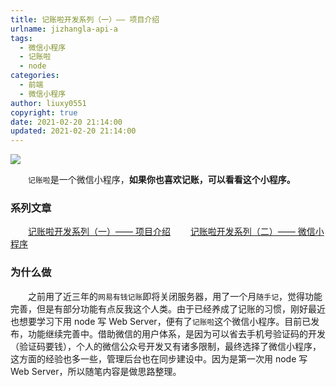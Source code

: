 ```yaml
---
title: 记账啦开发系列（一）—— 项目介绍
urlname: jizhangla-api-a
tags:
  - 微信小程序
  - 记账啦
  - node
categories:
  - 前端
  - 微信小程序
author: liuxy0551
copyright: true
date: 2021-02-20 21:14:00
updated: 2021-02-20 21:14:00
---
```


![](https://liuxianyu.cn/image-hosting/posts/jizhangla-api-a/1.jpg)

&emsp;&emsp;`记账啦`是一个微信小程序，**如果你也喜欢记账，可以看看这个小程序。**

<!--more-->


### 系列文章

&emsp;&emsp;<a href="https://liuxianyu.cn/article/jizhangla-api-a.html" target="_black">记账啦开发系列（一）—— 项目介绍</a>
&emsp;&emsp;<a href="https://liuxianyu.cn/article/jizhangla-api-b.html" target="_black">记账啦开发系列（二）—— 微信小程序</a>


### 为什么做

&emsp;&emsp;之前用了近三年的`网易有钱记账`即将关闭服务器，用了一个月`随手记`，觉得功能完善，但是有部分功能有点反我这个人类。由于已经养成了记账的习惯，刚好最近也想要学习下用 node 写 Web Server，便有了`记账啦`这个微信小程序。目前已发布，功能继续完善中。借助微信的用户体系，是因为可以省去手机号验证码的开发（验证码要钱），个人的微信公众号开发又有诸多限制，最终选择了微信小程序，这方面的经验也多一些，管理后台也在同步建设中。因为是第一次用 node 写 Web Server，所以随笔内容是做思路整理。
